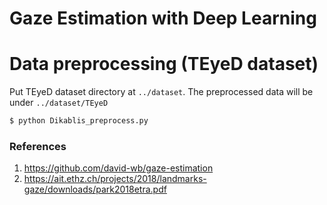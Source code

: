 # Gaze Estimation with Deep Learning

# Data preprocessing (TEyeD dataset)
Put TEyeD dataset directory at ```../dataset```. The preprocessed data will be under ```../dataset/TEyeD```
```bash
$ python Dikablis_preprocess.py
```

### References

1. https://github.com/david-wb/gaze-estimation
2. https://ait.ethz.ch/projects/2018/landmarks-gaze/downloads/park2018etra.pdf
